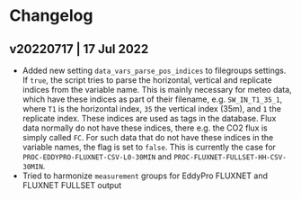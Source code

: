 # Changelog


## v20220717 | 17 Jul 2022
- Added new setting `data_vars_parse_pos_indices` to filegroups settings. If `true`, the
script tries to parse the horizontal, vertical and replicate indices from the variable
name. This is mainly necessary for meteo data, which have these indices as part of their
filename, e.g. `SW_IN_T1_35_1`, where `T1` is the horizontal index, `35` the vertical
index (35m), and `1` the replicate index. These indices are used as tags in the database.
Flux data normally do not have these indices, there e.g. the CO2 flux is simply called `FC`.
For such data that do not have these indices in the variable names, the flag is set to `false`.
This is currently the case for `PROC-EDDYPRO-FLUXNET-CSV-L0-30MIN` and `PROC-FLUXNET-FULLSET-HH-CSV-30MIN`.
- Tried to harmonize `measurement` groups for EddyPro FLUXNET and FLUXNET FULLSET output
